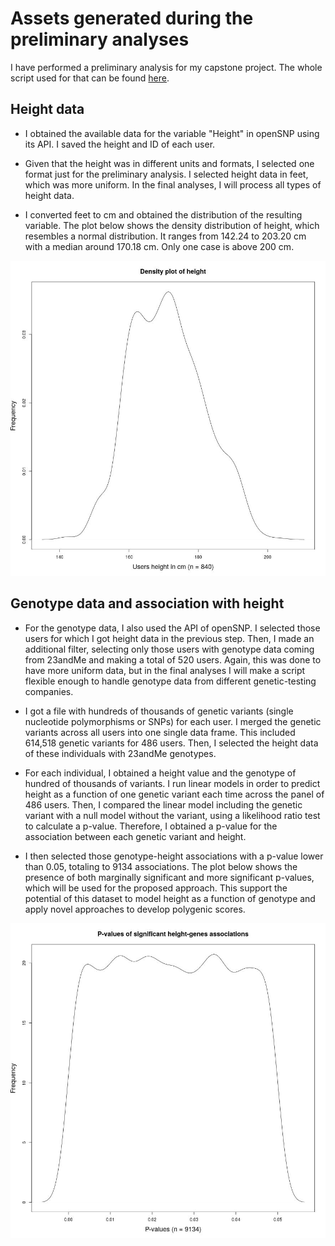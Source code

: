 # Assets generated during the preliminary analyses

I have performed a preliminary analysis for my capstone project. The whole script used for that can be found [here](https://github.com/dtortosa/capstone_project/blob/f4b446cda1417e4c871ad62baf4865bedb6ced77/scripts/assets_script_v1.R).


## Height data
	
- I obtained the available data for the variable "Height" in openSNP using its API. I saved the height and ID of each user. 

- Given that the height was in different units and formats, I selected one format just for the preliminary analysis. I selected height data in feet, which was more uniform. In the final analyses, I will process all types of height data. 

- I converted feet to cm and obtained the distribution of the resulting variable. The plot below shows the density distribution of height, which resembles a normal distribution. It ranges from 142.24 to 203.20 cm with a median around 170.18 cm. Only one case is above 200 cm.

![](/results/prelim_results/height_density_plot.jpeg)


## Genotype data and association with height

- For the genotype data, I also used the API of openSNP. I selected those users for which I got height data in the previous step. Then, I made an additional filter, selecting only those users with genotype data coming from 23andMe and making a total of 520 users. Again, this was done to have more uniform data, but in the final analyses I will make a script flexible enough to handle genotype data from different genetic-testing companies.

- I got a file with hundreds of thousands of genetic variants (single nucleotide polymorphisms or SNPs) for each user. I merged the genetic variants across all users into one single data frame. This included 614,518 genetic variants for 486 users. Then, I selected the height data of these individuals with 23andMe genotypes.

- For each individual, I obtained a height value and the genotype of hundred of thousands of variants. I run linear models in order to predict height as a function of one genetic variant each time across the panel of 486 users. Then, I compared the linear model including the genetic variant with a null model without the variant, using a likelihood ratio test to calculate a p-value. Therefore, I obtained a p-value for the association between each genetic variant and height.

- I then selected those genotype-height associations with a p-value lower than 0.05, totaling to 9134 associations. The plot below shows the presence of both marginally significant and more significant p-values, which will be used for the proposed approach. This support the potential of this dataset to model height as a function of genotype and apply novel approaches to develop polygenic scores.

![](/results/prelim_results/signi_results_density_plot.jpeg)
